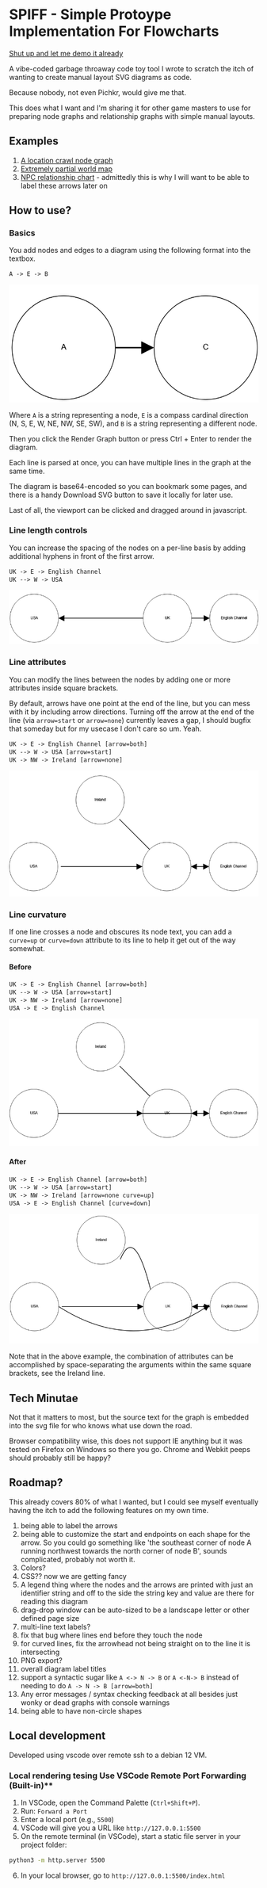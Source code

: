 # SPIFF - Simple Protoype Implementation For Flowcharts

[Shut up and let me demo it already](https://alexn-cyber.github.io/spiff/)

A vibe-coded garbage throaway code toy tool I wrote to scratch the itch of wanting to create manual layout SVG diagrams as code.

Because nobody, not even Pichkr, would give me that.

This does what I want and I'm sharing it for other game masters to use for preparing node graphs and relationship graphs with simple manual layouts.

## Examples

1. [A location crawl node graph](https://alexn-cyber.github.io/spiff/?dsl=U2FwcGVyIENhbXAgLT4gTkUgLT4gRm9nIEZvcmVzdApTYXBwZXIgQ2FtcCAtPiBOIC0-IEFiYW5kb25lZCBGYXJtIFthcnJvdz1ib3RoXQpBYmFuZG9uZWQgRmFybSAtPiBOIC0-IExha2UKTGFrZSAtPiBOIC0-IERla3Vtb2RvIFZpbGxhZ2UgW2Fycm93PWJvdGhdCkZvZyBGb3Jlc3QgLT4gTiAtPiBHaWFudCBTcGlkZXIgQ2xpZmZzIFthcnJvdz1ib3RoXQpHaWFudCBTcGlkZXIgQ2xpZmZzIC0-IE4gLT4gUmFkaWFuY2UgUHJpb3J5IFthcnJvdz1ib3RoXQpTYXBwZXIgQ2FtcCAtPiBOVyAtPiBCb2dzd2FtcCBbYXJyb3c9Ym90aF0KQm9nc3dhbXAgLT4gTiAtPiBBY2lkaWMgSGlyb2tpIEhvbGxvdyBbYXJyb3c9Ym90aF0KQWNpZGljIEhpcm9raSBIb2xsb3cgLT4gTiAtPiBHTExTRUMgW2Fycm93PWJvdGhdCkFiYW5kb25lZCBGYXJtIC0-IFcgLT4gQm9nc3dhbXAKRm9nIEZvcmVzdCAtPiBXIC0-IEFiYW5kb25lZCBGYXJtCkFjaWRpYyBIaXJva2kgSG9sbG93IC0-IFNFIC0-IEFiYW5kb25lZCBGYXJtCkRla3Vtb2RvIFZpbGxhZ2UgLT4gU0UgLT4gR2lhbnQgU3BpZGVyIENsaWZmcwpMYWtlIC0-IE5XIC0-IEdMTFNFQwpHTExTRUMgLT4gRSAtPiBEZWt1bW9kbyBWaWxsYWdlIFthcnJvdz1ib3RoXQpCb2dzd2FtcCAtPiBFIC0-IEZvZyBGb3Jlc3QgW2N1cnZlPXVwIGFycm93PWJvdGhd)
1. [Extremely partial world map](https://alexn-cyber.github.io/spiff/?dsl=VVMgLT4gTiAtPiBDYW5hZGEKQ2FuYWRhIC0tPiBXIC0-IFJ1c3NpYQpSdXNzaWEgLT4gU0UgLT4gSmFwYW4KSmFwYW4gLT4gVyAtPiBTb3V0aCBLb3JlYQpTb3V0aCBLb3JlYSAtPiBXIC0-IENoaW5hCkNoaW5hIC0-IFNXIC0-IEluZGlhCkNoaW5hIC0-IE4gLT4gUnVzc2lhCkluZGlhIC0-IFNFIC0-IEF1c3RyYWxpYQpBdXN0cmFsaWEgLT4gU0UgLT4gTmV3IFplYWxhbmQKTmV3IFplYWxhbmQgLT4gTiAtPiBWYW51YXR1ClZhbnVhdHUgLT4gRSAtPiBGaWppCkZpamkgLS0-IE5FIC0-IFVTCg)
1. [NPC relationship chart](https://alexn-cyber.github.io/spiff/?dsl=TWFydmluIC0-IE4gLT4gRG91ZwpEb3VnIC0-IE4gLT4gVmFsZXJpYQpWYWxlcmlhIC0-IEUgLT4gTG9yZCBIZWN0b3IgW2Fycm93PWJvdGhdCkxvcmQgSGVjdG9yIC0-IEUgLT4gTXIgU3BpZmYgW2Fycm93PWJvdGhdClZhbGVyaWEgLS0-IFcgLT4gSGFycnVuIFthcnJvdz1ib3RoXQpIYXJydW4gLS0-IFNXIC0-IEJlcnRoYQpIYXJydW4gLS0-IFMgLT4gU2Fsb21lCkhhcnJ1biAtPiBTRSAtPiBUYW5rYXJkCg) - admittedly this is why I will want to be able to label these arrows later on

## How to use?

### Basics

You add nodes and edges to a diagram using the following format into the textbox.

```spiff
A -> E -> B
```
![AEB-example](image.png)

Where `A` is a string representing a node, `E` is a compass cardinal direction (N, S, E, W, NE, NW, SE, SW), and `B` is a string representing a different node.

Then you click the Render Graph button or press Ctrl + Enter to render the diagram.

Each line is parsed at once, you can have multiple lines in the graph at the same time.

The diagram is base64-encoded so you can bookmark some pages, and there is a handy Download SVG button to save it locally for later use.

Last of all, the viewport can be clicked and dragged around in javascript.


### Line length controls

You can increase the spacing of the nodes on a per-line basis by adding additional hyphens in front of the first arrow.

```spiff
UK -> E -> English Channel
UK --> W -> USA
```

![UK-EW-USA-example](image-1.png)

### Line attributes

You can modify the lines between the nodes by adding one or more attributes inside square brackets.

By default, arrows have one point at the end of the line, but you can mess with it by including arrow directions. Turning off the arrow at the end of the line (via `arrow=start` or `arrow=none`) currently leaves a gap, I should bugfix that someday but for my usecase I don't care so um. Yeah.

```spiff
UK -> E -> English Channel [arrow=both]
UK --> W -> USA [arrow=start]
UK -> NW -> Ireland [arrow=none]
```

![dont-tell-anybody-but-im-committing-binary-blobs](image-2.png)

### Line curvature

If one line crosses a node and obscures its node text, you can add a `curve=up` or `curve=down` attribute to its line to help it get out of the way somewhat.

#### Before

```spiff
UK -> E -> English Channel [arrow=both]
UK --> W -> USA [arrow=start]
UK -> NW -> Ireland [arrow=none]
USA -> E -> English Channel
```

![before](image-3.png)

#### After

```spiff
UK -> E -> English Channel [arrow=both]
UK --> W -> USA [arrow=start]
UK -> NW -> Ireland [arrow=none curve=up]
USA -> E -> English Channel [curve=down]
```

![after](image-4.png)

Note that in the above example, the combination of attributes can be accomplished by space-separating the arguments within the same square brackets, see the Ireland line.

## Tech Minutae

Not that it matters to most, but the source text for the graph is embedded into the svg file for who knows what use down the road.

Browser compatibility wise, this does not support IE anything but it was tested on Firefox on Windows so there you go. Chrome and Webkit peeps should probably still be happy?

## Roadmap?

This already covers 80% of what I wanted, but I could see myself eventually having the itch to add the following features on my own time.

1. being able to label the arrows
1. being able to customize the start and endpoints on each shape for the arrow. So you could go something like 'the southeast corner of node A running northwest towards the north corner of node B', sounds complicated, probably not worth it.
1. Colors?
1. CSS?? now we are getting fancy
1. A legend thing where the nodes and the arrows are printed with just an identifier string and off to the side the string key and value are there for reading this diagram
1. drag-drop window can be auto-sized to be a landscape letter or other defined page size
1. multi-line text labels?
1. fix that bug where lines end before they touch the node
1. for curved lines, fix the arrowhead not being straight on to the line it is intersecting
1. PNG export?
1. overall diagram label titles
1. support a syntactic sugar like `A <-> N -> B` or `A <-N-> B` instead of needing to do `A -> N -> B [arrow=both]`
1. Any error messages / syntax checking feedback at all besides just wonky or dead graphs with console warnings
1. being able to have non-circle shapes

## Local development

Developed using vscode over remote ssh to a debian 12 VM.

### Local rendering tesing Use VSCode Remote Port Forwarding (Built-in)**

1. In VSCode, open the Command Palette (`Ctrl+Shift+P`).
2. Run: `Forward a Port`
3. Enter a local port (e.g., `5500`)
4. VSCode will give you a URL like `http://127.0.0.1:5500`
5. On the remote terminal (in VSCode), start a static file server in your project folder:
```bash
python3 -m http.server 5500
```
6. In your local browser, go to `http://127.0.0.1:5500/index.html`